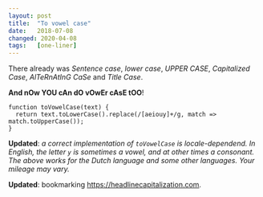 ```yaml
---
layout: post
title:  "To vowel case"
date:   2018-07-08
changed: 2020-04-08
tags:   [one-liner]
---
```


There already was _Sentence case_, _lower case_, _UPPER CASE_, _Capitalized Case_, _AlTeRnAtInG CaSe_ and _Title Case_.

__And nOw YOU cAn dO vOwEr cAsE tOO__!

	function toVowelCase(text) {
	  return text.toLowerCase().replace(/[aeiouy]+/g, match => match.toUpperCase());
	}

**Updated**: _a correct implementation of `toVowelCase` is locale-dependend. In English, the letter `y` is sometimes a vowel, and at other times a consonant.  The above works for the Dutch language and some other languages. Your mileage may vary._

**Updated**: bookmarking <https://headlinecapitalization.com>.

